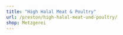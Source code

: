 ```yaml
---
title: "High Halal Meat & Poultry"
url: /preston/high-halal-meat-und-poultry/
shop: Metzgerei
---
```


